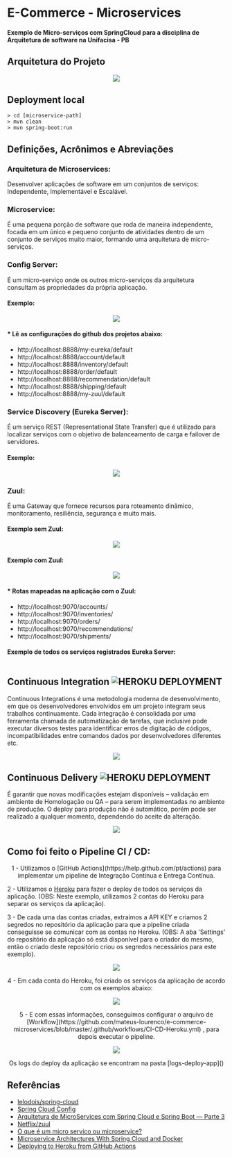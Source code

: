 # E-Commerce - Microservices

#### Exemplo de Micro-serviços com SpringCloud para a disciplina de Arquitetura de software na Unifacisa - PB

## Arquitetura do Projeto

<p align="center">
<img src="https://github.com/mateus-lourenco/e-commerce-microservices/blob/developer/images/Architecture%20Project.png">
</p>

## Deployment local

```
> cd [microservice-path]
> mvn clean
> mvn spring-boot:run
```

## Definições, Acrônimos e Abreviações

### Arquitetura de Microservices:

<p align=”justify”>
Desenvolver aplicações de software em um conjuntos de serviços: Independente, Implementável e Escalável.
</p>

### Microservice: 

<p align=”justify”>
É uma pequena porção de software que roda de maneira independente, focada em um único e pequeno conjunto de atividades dentro de um conjunto de serviços muito maior, formando uma arquitetura de micro-serviços.
</p>

### Config Server: 

<p align=”justify”>
É um micro-serviço onde os outros micro-serviços da arquitetura consultam as propriedades da própria aplicação.
</p>

#### Exemplo:

<p align="center">
<img src="https://github.com/mateus-lourenco/e-commerce-microservices/blob/developer/images/Config%20Server.png">
</p>

#### * Lê as configurações do github dos projetos abaixo:

  - http://localhost:8888/my-eureka/default  
  - http://localhost:8888/account/default  
  - http://localhost:8888/inventory/default  
  - http://localhost:8888/order/default  
  - http://localhost:8888/recommendation/default  
  - http://localhost:8888/shipping/default  
  - http://localhost:8888/my-zuul/default  

### Service Discovery (Eureka Server):

<p align=”justify”>
É um serviço REST (Representational State Transfer) que é utilizado para localizar serviços com o objetivo de balanceamento de carga e failover de servidores.
</p>

#### Exemplo:

<p align="center">
<img src="https://github.com/mateus-lourenco/e-commerce-microservices/blob/developer/images/Eureka.png">
</p>

### Zuul:

<p align=”justify”>
É uma Gateway que fornece recursos para roteamento dinâmico, monitoramento, resiliência, segurança e muito mais.
</p>

#### Exemplo sem Zuul:

<p align="center">
<img src="https://github.com/mateus-lourenco/e-commerce-microservices/blob/developer/images/SemZuul.png">
</p>

#### Exemplo com Zuul:

<p align="center">
<img src="https://github.com/mateus-lourenco/e-commerce-microservices/blob/developer/images/ComZuul.png">
</p>

#### * Rotas mapeadas na aplicação com o Zuul:

 - http://localhost:9070/accounts/  
 - http://localhost:9070/inventories/  
 - http://localhost:9070/orders/  
 - http://localhost:9070/recommendations/  
 - http://localhost:9070/shipments/  

#### Exemplo de todos os serviços registrados Eureka Server:

<p align="center">
<img src="">
</p>

## Continuous Integration ![HEROKU DEPLOYMENT](https://github.com/mateus-lourenco/e-commerce-microservices/workflows/HEROKU%20DEPLOYMENT/badge.svg)  

<p align=”justify”>
Continuous Integrations é uma metodologia moderna de desenvolvimento, em que os desenvolvedores envolvidos em um projeto integram seus trabalhos continuamente. Cada integração é consolidada por uma ferramenta chamada de automatização de tarefas, que inclusive pode executar diversos testes para identificar erros de digitação de códigos, incompatibilidades entre comandos dados por desenvolvedores diferentes etc.
</p>  
<p align="center">
<img src="https://github.com/mateus-lourenco/e-commerce-microservices/blob/developer/images/Integration.png">
</p>

## Continuous Delivery ![HEROKU DEPLOYMENT](https://github.com/mateus-lourenco/e-commerce-microservices/workflows/HEROKU%20DEPLOYMENT/badge.svg)  
<p align=”justify”>
É garantir que novas modificações estejam disponíveis – validação em ambiente de Homologação ou QA – para serem implementadas no ambiente de produção. O deploy para produção não é automático, porém pode ser realizado a qualquer momento, dependendo do aceite da alteração.
</p>
<p align="center">
<img src="https://github.com/mateus-lourenco/e-commerce-microservices/blob/developer/images/Delivery.png">
</p>

## Como foi feito o Pipeline CI / CD:

<p align="center">
1 - Utilizamos o [GitHub Actions](https://help.github.com/pt/actions) para implementar um pipeline de Integração Contínua e Entrega Contínua.

2 - Utilizamos o [Heroku](https://www.heroku.com/) para fazer o deploy de todos os serviços da aplicação. (OBS: Neste exemplo, utilizamos 2 contas do Heroku para separar os serviços da aplicação).

3 - De cada uma das contas criadas, extraimos a API KEY e criamos 2 segredos no repositório da aplicação para que a pipeline criada conseguisse se comunicar com as contas no Heroku. (OBS: A aba 'Settings' do repositório da aplicação só está disponível para o criador do mesmo, então o criado deste repositório criou os segredos necessários para este exemplo).
</p>

<p align="center">
<img src="https://github.com/mateus-lourenco/e-commerce-microservices/blob/master/images/HEROKU%20API%20KEY.png">
</p>  

<p align="center">
4 - Em cada conta do Heroku, foi criado os serviços da aplicação de acordo com os exemplos abaixo:
</p>  

<p align="center">
<img src="https://github.com/mateus-lourenco/e-commerce-microservices/blob/master/images/Apps_Contas.jpg">
</p>  

<p align="center">
5 - E com essas informações, conseguimos configurar o arquivo de [Workflow](https://github.com/mateus-lourenco/e-commerce-microservices/blob/master/.github/workflows/CI-CD-Heroku.yml) , para depois executar o pipeline.
</p>  

<p align="center">
<img src="https://github.com/mateus-lourenco/e-commerce-microservices/blob/master/images/Build%20App.png">
</p>  

<p align="center">
Os logs do deploy da aplicação se encontram na pasta [logs-deploy-app]()  
</p> 

## Referências

- [lelodois/spring-cloud](https://github.com/lelodois/spring-cloud)  
- [Spring Cloud Config](https://medium.com/dev-cave/spring-cloud-config-48e423446ed8#:~:text=Como%20funciona,as%20propriedades%20da%20pr%C3%B3pria%20aplica%C3%A7%C3%A3o.&text=L%C3%B3gico%20que%20n%C3%A3o%20seria%20muito,sem%20depend%C3%AAncias%20da%20m%C3%A1quina%20f%C3%ADsica.)  
- [Arquitetura de MicroServices com Spring Cloud e Spring Boot — Parte 3](https://coderef.com.br/arquitetura-de-microservices-com-spring-cloud-e-spring-boot-parte-3-b84b3dce13a0#:~:text=O%20Eureka%20%C3%A9%20um%20servi%C3%A7o,carga%20e%20failover%20de%20servidores.)  
- [Netflix/zuul](https://github.com/Netflix/zuul)  
- [O que é um micro servico ou microservice?](https://www.luiztools.com.br/post/o-que-e-um-micro-servico-ou-microservice/)  
- [Microservice Architectures With Spring Cloud and Docker](https://dzone.com/articles/microservice-architecture-with-spring-cloud-and-do)  
- [Deploying to Heroku from GitHub Actions](https://dev.to/heroku/deploying-to-heroku-from-github-actions-29ej)  
